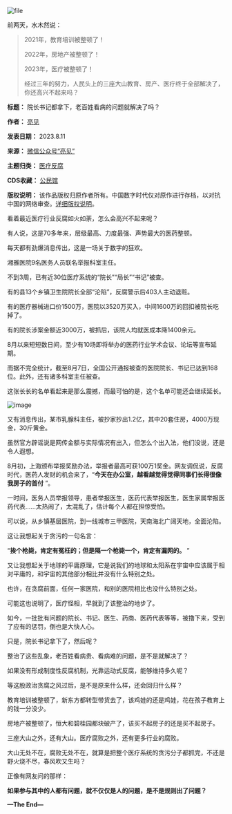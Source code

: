 ![file](https://chinadigitaltimes.net/chinese/files/2023/08/image-1691746577870.png)


前两天，水木然说：



> 
> 2021年，教育培训被整顿了！
> 
> 
> 2022年，房地产被整顿了！
> 
> 
> 2023年，医疗被整顿了！
> 
> 
> 经过三年的努力，人民头上的三座大山教育、房产、医疗终于全部解决了，你还高兴不起来吗？
> 
> 
> 




**标题：** 院长书记都拿下，老百姓看病的问题就解决了吗？  

**作者：** [亮见](https://chinadigitaltimes.net/space/亮见)  

**发表日期：** 2023.8.11  

**来源：** [微信公众号“亮见”](https://web.archive.org/web/https://mp.weixin.qq.com/s/4guJs54ZUcTSyd3OQ2u21Q)  

**主题归类：** [医疗反腐](https://chinadigitaltimes.net/space/医疗反腐)  

**CDS收藏：** [公民馆](https://chinadigitaltimes.net/space/%E5%85%AC%E6%B0%91%E9%A6%86)  

**版权说明：** 该作品版权归原作者所有。中国数字时代仅对原作进行存档，以对抗中国的网络审查。[详细版权说明](https://chinadigitaltimes.net/chinese/copyright)。


看着最近医疗行业反腐如火如荼，怎么会高兴不起来呢？


有人说，这是70多年来，层级最高、力度最强、声势最大的医药整顿。


每天都有劲爆消息传出，这是一场关于数字的狂欢。


湘雅医院9名医务人员联名举报科室主任。


不到3周，已有近30位医疗系统的“院长”“局长”“书记”被查。


有的县13个乡镇卫生院院长全部“沦陷”，反腐警示后403人主动退赃。


有的医疗器械进口价1500万，医院以3520万买入，中间1600万的回扣被院长吃掉了。


有的院长涉案金额近3000万，被抓后，该院人均就医成本降1400余元。


8月以来短短数日间，至少有10场即将举办的医药行业学术会议、论坛等宣布延期。


而据不完全统计，截至8月7日，全国公开通报被查的医院院长、书记已达到168位。此外，还有诸多科室主任被查。


这张长长的名单看起来是那么震撼，而最可怕的是，这个名单可能还会继续延长。


![image](https://chinadigitaltimes.net/chinese/files/2023/08/post-699265-64d6027b038ac.png)


又有消息传出，某市乳腺科主任，被抄家抄出1.2亿，其中20套住房，4000万现金，30斤黄金。


虽然官方辟谣说是网传金额与实际情况有出入，但怎么个出入法，他们没说，还是令人遐想。


8月初，上海颁布举报奖励办法，举报者最高可获100万1奖金。网友调侃说，反腐时代，医药人发财的机会来了，“**今天在办公室，越看越觉得觉得同事们长得很像我房子的首付** ”。


一时间，医务人员举报领导，患者举报医生，医药代表举报医生，医生家属举报医药代表……太热闹了，太混乱了，估计每个人都在担惊受怕。


可以说，从乡镇基层医院，到一线城市三甲医院，天南海北广阔天地，全面沦陷。


这让我想起关于贪污的一句名言：


“**挨个枪毙，肯定有冤枉的；但是隔一个枪毙一个，肯定有漏网的。** ”


又让我想起关于地球的平庸原理，它是说我们的地球和太阳系在宇宙中应该属于相对平庸的，和宇宙的其他部分相比并没有什么特别之处。


也许，在贪腐前面，任何一家医院，和别的医院相比也没什么特别之处。


可能这也说明了，医疗怪相，早就到了该整治的地步了。


如今，一批批有问题的院长、书记、医生、药商、医药代表等等，被撸下来，受到了应有的惩罚，倒也是大快人心。


只是，院长书记拿下了，然后呢？


整治了这些乱象，老百姓看病贵、看病难的问题，是不是就解决了？


如果没有形成制度性反腐机制，光靠运动式反腐，能够维持多久呢？


等这股政治贪腐之风过后，是不是原来什么样，还会回归什么样？


教育培训被整顿了，新东方都转型带货去了，该鸡娃的还是鸡娃，花在孩子教育上的钱一分没少。


房地产被整顿了，恒大和碧桂园都块破产了，该买不起房子的还是买不起房子。


三座大山之外，还有大山。医疗腐败之外，还有更多行业的腐败。


大山无处不在，腐败无处不在，就算是把整个医疗系统的贪污分子都抓完，不还是野火烧不尽，春风吹又生吗？


正像有网友问的那样：


**如果参与其中的人都有问题，就不仅仅是人的问题，是不是规则出了问题？** 


**—The End—** 

